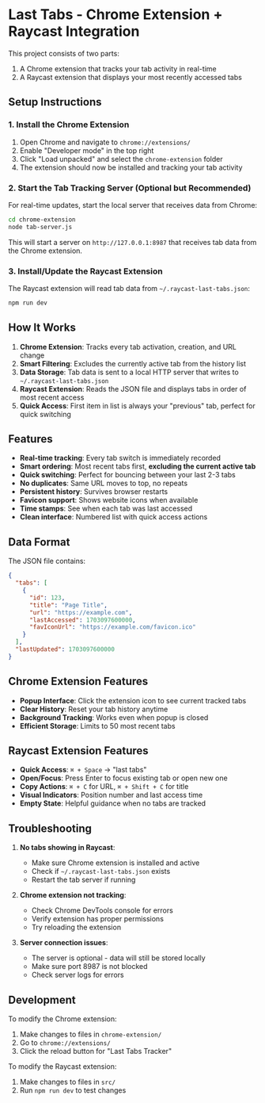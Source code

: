 # Last Tabs - Chrome Extension + Raycast Integration

This project consists of two parts:
1. A Chrome extension that tracks your tab activity in real-time
2. A Raycast extension that displays your most recently accessed tabs

## Setup Instructions

### 1. Install the Chrome Extension

1. Open Chrome and navigate to `chrome://extensions/`
2. Enable "Developer mode" in the top right
3. Click "Load unpacked" and select the `chrome-extension` folder
4. The extension should now be installed and tracking your tab activity

### 2. Start the Tab Tracking Server (Optional but Recommended)

For real-time updates, start the local server that receives data from Chrome:

```bash
cd chrome-extension
node tab-server.js
```

This will start a server on `http://127.0.0.1:8987` that receives tab data from the Chrome extension.

### 3. Install/Update the Raycast Extension

The Raycast extension will read tab data from `~/.raycast-last-tabs.json`:

```bash
npm run dev
```

## How It Works

1. **Chrome Extension**: Tracks every tab activation, creation, and URL change
2. **Smart Filtering**: Excludes the currently active tab from the history list
3. **Data Storage**: Tab data is sent to a local HTTP server that writes to `~/.raycast-last-tabs.json`
4. **Raycast Extension**: Reads the JSON file and displays tabs in order of most recent access
5. **Quick Access**: First item in list is always your "previous" tab, perfect for quick switching

## Features

- **Real-time tracking**: Every tab switch is immediately recorded
- **Smart ordering**: Most recent tabs first, **excluding the current active tab**
- **Quick switching**: Perfect for bouncing between your last 2-3 tabs
- **No duplicates**: Same URL moves to top, no repeats
- **Persistent history**: Survives browser restarts
- **Favicon support**: Shows website icons when available
- **Time stamps**: See when each tab was last accessed
- **Clean interface**: Numbered list with quick access actions

## Data Format

The JSON file contains:
```json
{
  "tabs": [
    {
      "id": 123,
      "title": "Page Title",
      "url": "https://example.com",
      "lastAccessed": 1703097600000,
      "favIconUrl": "https://example.com/favicon.ico"
    }
  ],
  "lastUpdated": 1703097600000
}
```

## Chrome Extension Features

- **Popup Interface**: Click the extension icon to see current tracked tabs
- **Clear History**: Reset your tab history anytime
- **Background Tracking**: Works even when popup is closed
- **Efficient Storage**: Limits to 50 most recent tabs

## Raycast Extension Features

- **Quick Access**: `⌘ + Space` → "last tabs"
- **Open/Focus**: Press Enter to focus existing tab or open new one
- **Copy Actions**: `⌘ + C` for URL, `⌘ + Shift + C` for title
- **Visual Indicators**: Position number and last access time
- **Empty State**: Helpful guidance when no tabs are tracked

## Troubleshooting

1. **No tabs showing in Raycast**: 
   - Make sure Chrome extension is installed and active
   - Check if `~/.raycast-last-tabs.json` exists
   - Restart the tab server if running

2. **Chrome extension not tracking**:
   - Check Chrome DevTools console for errors
   - Verify extension has proper permissions
   - Try reloading the extension

3. **Server connection issues**:
   - The server is optional - data will still be stored locally
   - Make sure port 8987 is not blocked
   - Check server logs for errors

## Development

To modify the Chrome extension:
1. Make changes to files in `chrome-extension/`
2. Go to `chrome://extensions/`
3. Click the reload button for "Last Tabs Tracker"

To modify the Raycast extension:
1. Make changes to files in `src/`
2. Run `npm run dev` to test changes